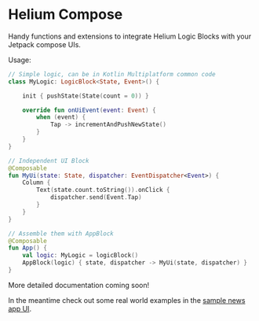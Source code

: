 # Helium Compose

Handy functions and extensions to integrate Helium Logic Blocks with your Jetpack compose UIs.

Usage:

```kotlin
// Simple logic, can be in Kotlin Multiplatform common code
class MyLogic: LogicBlock<State, Event>() {

    init { pushState(State(count = 0)) }

    override fun onUiEvent(event: Event) {
        when (event) {
            Tap -> incrementAndPushNewState()
        }
    }
}

// Independent UI Block
@Composable
fun MyUi(state: State, dispatcher: EventDispatcher<Event>) {
    Column {
        Text(state.count.toString()).onClick {
            dispatcher.send(Event.Tap)
        }
    }
}

// Assemble them with AppBlock
@Composable
fun App() {
    val logic: MyLogic = logicBlock()
    AppBlock(logic) { state, dispatcher -> MyUi(state, dispatcher) }
}
```

More detailed documentation coming soon!

In the meantime check out some real world examples in the [sample news app UI](/samples/multiplatform_app/android/src/main/java/com/joaquimverges/kmp/news/android/AppUi.kt).
